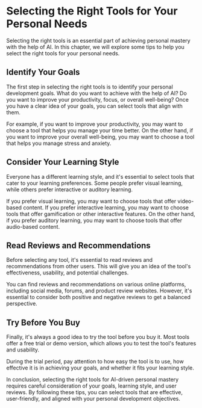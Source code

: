 Selecting the Right Tools for Your Personal Needs
===================================================================================================================

Selecting the right tools is an essential part of achieving personal mastery with the help of AI. In this chapter, we will explore some tips to help you select the right tools for your personal needs.

Identify Your Goals
-------------------

The first step in selecting the right tools is to identify your personal development goals. What do you want to achieve with the help of AI? Do you want to improve your productivity, focus, or overall well-being? Once you have a clear idea of your goals, you can select tools that align with them.

For example, if you want to improve your productivity, you may want to choose a tool that helps you manage your time better. On the other hand, if you want to improve your overall well-being, you may want to choose a tool that helps you manage stress and anxiety.

Consider Your Learning Style
----------------------------

Everyone has a different learning style, and it's essential to select tools that cater to your learning preferences. Some people prefer visual learning, while others prefer interactive or auditory learning.

If you prefer visual learning, you may want to choose tools that offer video-based content. If you prefer interactive learning, you may want to choose tools that offer gamification or other interactive features. On the other hand, if you prefer auditory learning, you may want to choose tools that offer audio-based content.

Read Reviews and Recommendations
--------------------------------

Before selecting any tool, it's essential to read reviews and recommendations from other users. This will give you an idea of the tool's effectiveness, usability, and potential challenges.

You can find reviews and recommendations on various online platforms, including social media, forums, and product review websites. However, it's essential to consider both positive and negative reviews to get a balanced perspective.

Try Before You Buy
------------------

Finally, it's always a good idea to try the tool before you buy it. Most tools offer a free trial or demo version, which allows you to test the tool's features and usability.

During the trial period, pay attention to how easy the tool is to use, how effective it is in achieving your goals, and whether it fits your learning style.

In conclusion, selecting the right tools for AI-driven personal mastery requires careful consideration of your goals, learning style, and user reviews. By following these tips, you can select tools that are effective, user-friendly, and aligned with your personal development objectives.
